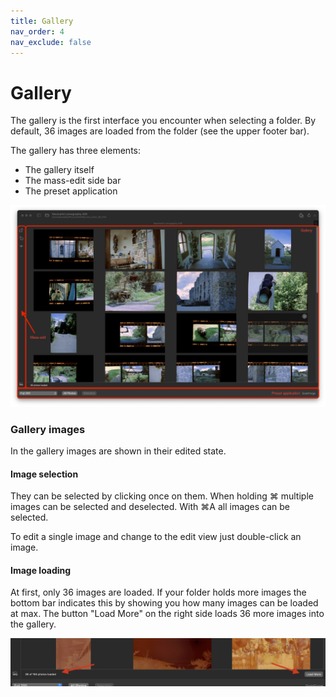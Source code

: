 ```yaml
---
title: Gallery
nav_order: 4
nav_exclude: false
---
```

# Gallery
The gallery is the first interface you encounter when selecting a folder.
By default, 36 images are loaded from the folder (see the upper footer bar).

The gallery has three elements:
- The gallery itself
- The mass-edit side bar
- The preset application

![Gallery parts](/assets/images/gallery_parts.png)

### Gallery images
In the gallery images are shown in their edited state.
#### Image selection
They can be selected by clicking once on them. When holding ⌘ multiple images can be selected and deselected.
With ⌘A all images can be selected.

To edit a single image and change to the edit view just double-click an image.
#### Image loading
At first, only 36 images are loaded. If your folder holds more images the bottom bar indicates this by showing you how many images can be loaded at max.
The button "Load More" on the right side loads 36 more images into the gallery.

![Load more in Gallery](/assets/images/load_more_photos.png)
